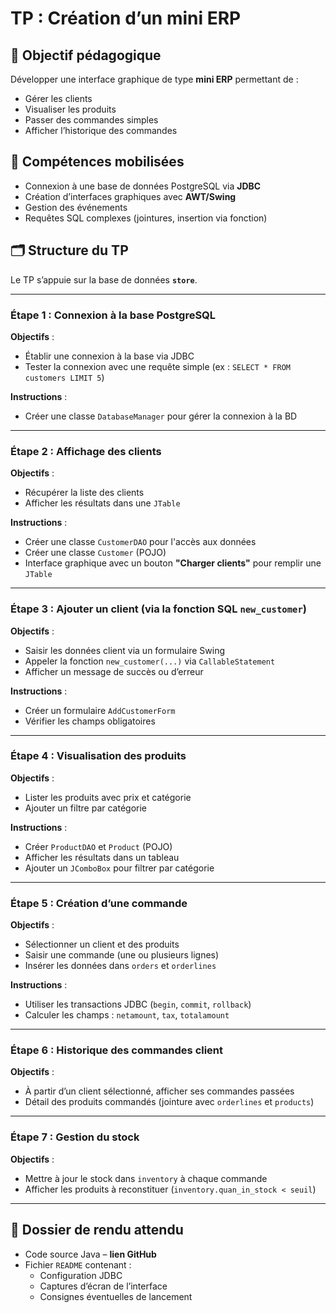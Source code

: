 # TP : Création d’un mini ERP

## 🎯 Objectif pédagogique

Développer une interface graphique de type **mini ERP** permettant de :

- Gérer les clients
- Visualiser les produits
- Passer des commandes simples
- Afficher l’historique des commandes

## 🧠 Compétences mobilisées

- Connexion à une base de données PostgreSQL via **JDBC**
- Création d’interfaces graphiques avec **AWT/Swing**
- Gestion des événements
- Requêtes SQL complexes (jointures, insertion via fonction)

## 🗂 Structure du TP

Le TP s’appuie sur la base de données **`store`**.

---

### Étape 1 : Connexion à la base PostgreSQL

**Objectifs** :
- Établir une connexion à la base via JDBC
- Tester la connexion avec une requête simple (ex : `SELECT * FROM customers LIMIT 5`)

**Instructions** :
- Créer une classe `DatabaseManager` pour gérer la connexion à la BD

---

### Étape 2 : Affichage des clients

**Objectifs** :
- Récupérer la liste des clients
- Afficher les résultats dans une `JTable`

**Instructions** :
- Créer une classe `CustomerDAO` pour l'accès aux données
- Créer une classe `Customer` (POJO)
- Interface graphique avec un bouton **"Charger clients"** pour remplir une `JTable`

---

### Étape 3 : Ajouter un client (via la fonction SQL `new_customer`)

**Objectifs** :
- Saisir les données client via un formulaire Swing
- Appeler la fonction `new_customer(...)` via `CallableStatement`
- Afficher un message de succès ou d’erreur

**Instructions** :
- Créer un formulaire `AddCustomerForm`
- Vérifier les champs obligatoires

---

### Étape 4 : Visualisation des produits

**Objectifs** :
- Lister les produits avec prix et catégorie
- Ajouter un filtre par catégorie

**Instructions** :
- Créer `ProductDAO` et `Product` (POJO)
- Afficher les résultats dans un tableau
- Ajouter un `JComboBox` pour filtrer par catégorie

---

### Étape 5 : Création d’une commande

**Objectifs** :
- Sélectionner un client et des produits
- Saisir une commande (une ou plusieurs lignes)
- Insérer les données dans `orders` et `orderlines`

**Instructions** :
- Utiliser les transactions JDBC (`begin`, `commit`, `rollback`)
- Calculer les champs : `netamount`, `tax`, `totalamount`

---

### Étape 6 : Historique des commandes client

**Objectifs** :
- À partir d’un client sélectionné, afficher ses commandes passées
- Détail des produits commandés (jointure avec `orderlines` et `products`)

---

### Étape 7 : Gestion du stock

**Objectifs** :
- Mettre à jour le stock dans `inventory` à chaque commande
- Afficher les produits à reconstituer (`inventory.quan_in_stock < seuil`)

---

## 📁 Dossier de rendu attendu

- Code source Java – **lien GitHub**
- Fichier `README` contenant :
  - Configuration JDBC
  - Captures d’écran de l’interface
  - Consignes éventuelles de lancement
